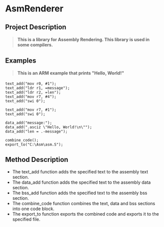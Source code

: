 # AsmRenderer
## Project Description
> #### This is a library for Assembly Rendering. This library is used in some compilers.
## Examples
> #### This is an ARM example that prints "Hello, World!"

```
text_add("mov r0, #1");
text_add("ldr r1, =message");
text_add("ldr r2, =len");
text_add("mov r7, #4");
text_add("swi 0");

text_add("mov r7, #1");
text_add("swi 0");

data_add("message:");
data_add(".asciz \"Hello, World!\n\"");
data_add("len = .-message");

combine_code();
export_to("C:\Asm\asm.S");
```

## Method Description

- The text_add function adds the specified text to the assembly text section.
- The data_add function adds the specified text to the assembly data section.
- The bss_add function adds the specified text to the assembly bss section.
- The combine_code function combines the text, data and bss sections into one code block.
- The export_to function exports the combined code and exports it to the specified file.

